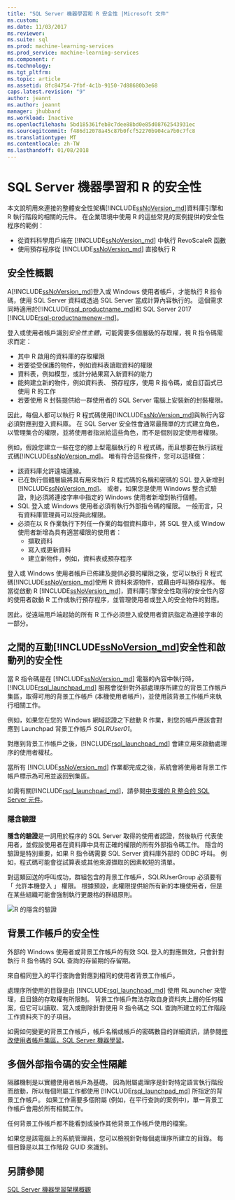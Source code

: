 ```yaml
---
title: "SQL Server 機器學習和 R 安全性 |Microsoft 文件"
ms.custom: 
ms.date: 11/03/2017
ms.reviewer: 
ms.suite: sql
ms.prod: machine-learning-services
ms.prod_service: machine-learning-services
ms.component: r
ms.technology: 
ms.tgt_pltfrm: 
ms.topic: article
ms.assetid: 8fc84754-7fbf-4c1b-9150-7d88680b3e68
caps.latest.revision: "9"
author: jeannt
ms.author: jeannt
manager: jhubbard
ms.workload: Inactive
ms.openlocfilehash: 5bd185361feb8c7dee88bd0e85d08762543931ec
ms.sourcegitcommit: f486d12078a45c87b0fcf52270b904ca7b0c7fc8
ms.translationtype: MT
ms.contentlocale: zh-TW
ms.lasthandoff: 01/08/2018
---
```

# <a name="security-for-sql-server-machine-learning-and-r"></a>SQL Server 機器學習和 R 的安全性

本文說明用來連接的整體安全性架構[!INCLUDE[ssNoVersion_md](../../includes/ssnoversion-md.md)]資料庫引擎和 R 執行階段的相關的元件。 在企業環境中使用 R 的這些常見的案例提供的安全性程序的範例：

+ 從資料科學用戶端在 [!INCLUDE[ssNoVersion_md](../../includes/ssnoversion-md.md)] 中執行 RevoScaleR 函數
+ 使用預存程序從 [!INCLUDE[ssNoVersion_md](../../includes/ssnoversion-md.md)] 直接執行 R

## <a name="security-overview"></a>安全性概觀

A[!INCLUDE[ssNoVersion_md](../../includes/ssnoversion-md.md)]登入或 Windows 使用者帳戶，才能執行 R 指令碼，使用 SQL Server 資料或透過 SQL Server 當成計算內容執行的。 這個需求同時適用於[!INCLUDE[rsql_productname_md](../../includes/rsql-productname-md.md)]和 SQL Server 2017 [!INCLUDE[rsql-productnamenew-md](../../includes/rsql-productnamenew-md.md)]。

登入或使用者帳戶識別*安全性主體*，可能需要多個層級的存取權，視 R 指令碼需求而定：

+ 其中 R 啟用的資料庫的存取權限
+ 若要從受保護的物件，例如資料表讀取資料的權限
+ 資料表，例如模型，或計分結果寫入新資料的能力
+ 能夠建立新的物件，例如資料表、 預存程序，使用 R 指令碼，或自訂函式已使用 R 的工作
+ 若要使用 R 封裝提供給一群使用者的 SQL Server 電腦上安裝新的封裝權限。 

因此，每個人都可以執行 R 程式碼使用[!INCLUDE[ssNoVersion_md](../../includes/ssnoversion-md.md)]與執行內容必須對應到登入資料庫。 在 SQL Server 安全性會通常最簡單的方式建立角色，以管理集合的權限，並將使用者指派給這些角色，而不是個別設定使用者權限。 

例如，假設您建立一些在您的膝上型電腦執行的 R 程式碼，而且想要在執行該程式碼[!INCLUDE[ssNoVersion_md](../../includes/ssnoversion-md.md)]。 唯有符合這些條件，您可以這樣做：

+ 該資料庫允許遠端連線。
+ 已在執行個體層級將具有用來執行 R 程式碼的名稱和密碼的 SQL 登入新增到 [!INCLUDE[ssNoVersion_md](../../includes/ssnoversion-md.md)]。 或者，如果您是使用 Windows 整合式驗證，則必須將連接字串中指定的 Windows 使用者新增到執行個體。
+ SQL 登入或 Windows 使用者必須有執行外部指令碼的權限。 一般而言，只有資料庫管理員可以授與此權限。
+ 必須在以 R 作業執行下列任一作業的每個資料庫中，將 SQL 登入或 Window 使用者新增為具有適當權限的使用者：
    + 擷取資料
    + 寫入或更新資料 
    + 建立新物件，例如，資料表或預存程序

登入或 Windows 使用者帳戶已佈建及提供必要的權限之後，您可以執行 R 程式碼[!INCLUDE[ssNoVersion_md](../../includes/ssnoversion-md.md)]使用 R 資料來源物件，或藉由呼叫預存程序。 每當從啟動 R [!INCLUDE[ssNoVersion_md](../../includes/ssnoversion-md.md)]，資料庫引擎安全性取得的安全性內容的使用者啟動 R 工作或執行預存程序，並管理使用者或登入的安全物件的對應。 

因此，從遠端用戶端起始的所有 R 工作必須登入或使用者資訊指定為連接字串的一部分。

## <a name="interaction-of-includessnoversionmdincludesssnoversion-mdmd-security-and-launchpad-security"></a>之間的互動[!INCLUDE[ssNoVersion_md](../../includes/ssnoversion-md.md)]安全性和啟動列的安全性

當 R 指令碼是在 [!INCLUDE[ssNoVersion_md](../../includes/ssnoversion-md.md)] 電腦的內容中執行時，[!INCLUDE[rsql_launchpad_md](../../includes/rsql-launchpad-md.md)] 服務會從針對外部處理序所建立的背景工作帳戶集區，取得可用的背景工作帳戶 (本機使用者帳戶)，並使用該背景工作帳戶來執行相關工作。 

例如，如果您在您的 Windows 網域認證之下啟動 R 作業，則您的帳戶應該會對應到 Launchpad 背景工作帳戶 *SQLRUser01*。

對應到背景工作帳戶之後，[!INCLUDE[rsql_launchpad_md](../../includes/rsql-launchpad-md.md)] 會建立用來啟動處理序的使用者權杖。 

當所有 [!INCLUDE[ssNoVersion_md](../../includes/ssnoversion-md.md)] 作業都完成之後，系統會將使用者背景工作帳戶標示為可用並返回到集區。

如需有關[!INCLUDE[rsql_launchpad_md](../../includes/rsql-launchpad-md.md)]，請參閱[中支援的 R 整合的 SQL Server 元件](../../advanced-analytics/r/new-components-in-sql-server-to-support-r.md)。

### <a name="implied-authentication"></a>隱含驗證

**隱含的驗證**是一詞用於程序的 SQL Server 取得的使用者認證，然後執行 代表使用者，並假設使用者在資料庫中具有正確的權限的所有外部指令碼工作。 隱含的驗證是特別重要，如果 R 指令碼需要 SQL Server 資料庫外部的 ODBC 呼叫。 例如，程式碼可能會從試算表或其他來源擷取的因素較短的清單。

對這類回送的呼叫成功，群組包含的背景工作帳戶，SQLRUserGroup 必須要有 「 允許本機登入 」 權限。 根據預設，此權限提供給所有新的本機使用者，但是在某些組織可能會強制執行更嚴格的群組原則。

![R 的隱含的驗證](media/implied-auth-rsql.png)

## <a name="security-of-worker-accounts"></a>背景工作帳戶的安全性

外部的 Windows 使用者或背景工作帳戶的有效 SQL 登入的對應無效，只會針對執行 R 指令碼的 SQL 查詢的存留期的存留期。

來自相同登入的平行查詢會對應到相同的使用者背景工作帳戶。

處理序所使用的目錄是由 [!INCLUDE[rsql_launchpad_md](../../includes/rsql-launchpad-md.md)] 使用 RLauncher 來管理，且目錄的存取權有所限制。 背景工作帳戶無法存取自身資料夾上層的任何檔案，但它可以讀取、寫入或刪除針對使用 R 指令碼之 SQL 查詢所建立的工作階段工作資料夾下的子項目。

如需如何變更的背景工作帳戶，帳戶名稱或帳戶的密碼數目的詳細資訊，請參閱[修改使用者帳戶集區，SQL Server 機器學習](../../advanced-analytics/r/modify-the-user-account-pool-for-sql-server-r-services.md)。

## <a name="security-isolation-for-multiple-external-scripts"></a>多個外部指令碼的安全性隔離

隔離機制是以實體使用者帳戶為基礎。 因為附屬處理序是針對特定語言執行階段而啟動，所以每個附屬工作都使用 [!INCLUDE[rsql_launchpad_md](../../includes/rsql-launchpad-md.md)] 所指定的背景工作帳戶。 如果工作需要多個附屬 (例如，在平行查詢的案例中)，單一背景工作帳戶會用於所有相關工作。

任何背景工作帳戶都不能看到或操作其他背景工作帳戶使用的檔案。
 
如果您是該電腦上的系統管理員，您可以檢視針對每個處理序所建立的目錄。 每個目錄是以其工作階段 GUID 來識別。

## <a name="see-also"></a>另請參閱

[SQL Server 機器學習架構概觀](../../advanced-analytics/r/architecture-overview-sql-server-r.md)
